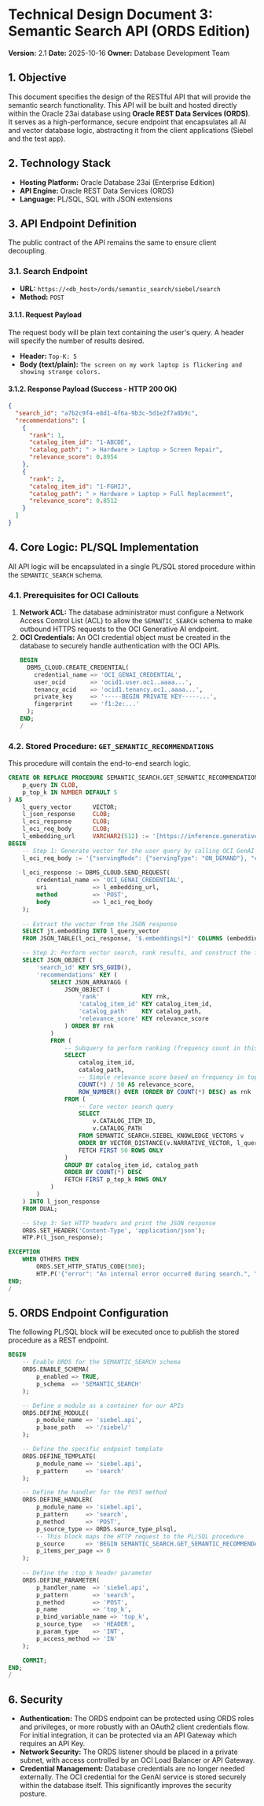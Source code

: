 # Technical Design Document 3: Semantic Search API (ORDS Edition)

**Version:** 2.1
**Date:** 2025-10-16
**Owner:** Database Development Team

## 1. Objective
This document specifies the design of the RESTful API that will provide the semantic search functionality. This API will be built and hosted directly within the Oracle 23ai database using **Oracle REST Data Services (ORDS)**. It serves as a high-performance, secure endpoint that encapsulates all AI and vector database logic, abstracting it from the client applications (Siebel and the test app).

## 2. Technology Stack
* **Hosting Platform:** Oracle Database 23ai (Enterprise Edition)
* **API Engine:** Oracle REST Data Services (ORDS)
* **Language:** PL/SQL, SQL with JSON extensions

## 3. API Endpoint Definition

The public contract of the API remains the same to ensure client decoupling.

### 3.1. Search Endpoint
* **URL:** `https://<db_host>/ords/semantic_search/siebel/search`
* **Method:** `POST`

#### 3.1.1. Request Payload
The request body will be plain text containing the user's query. A header will specify the number of results desired.
* **Header:** `Top-K: 5`
* **Body (text/plain):** `The screen on my work laptop is flickering and showing strange colors.`

#### 3.1.2. Response Payload (Success - HTTP 200 OK)
```json
{
  "search_id": "a7b2c9f4-e8d1-4f6a-9b3c-5d1e2f7a8b9c",
  "recommendations": [
    {
      "rank": 1,
      "catalog_item_id": "1-ABCDE",
      "catalog_path": " > Hardware > Laptop > Screen Repair",
      "relevance_score": 0.8954
    },
    {
      "rank": 2,
      "catalog_item_id": "1-FGHIJ",
      "catalog_path": " > Hardware > Laptop > Full Replacement",
      "relevance_score": 0.8512
    }
  ]
}
````

## 4\. Core Logic: PL/SQL Implementation

All API logic will be encapsulated in a single PL/SQL stored procedure within the `SEMANTIC_SEARCH` schema.

### 4.1. Prerequisites for OCI Callouts

1.  **Network ACL:** The database administrator must configure a Network Access Control List (ACL) to allow the `SEMANTIC_SEARCH` schema to make outbound HTTPS requests to the OCI Generative AI endpoint.
2.  **OCI Credentials:** An OCI credential object must be created in the database to securely handle authentication with the OCI APIs.
    ```sql
    BEGIN
      DBMS_CLOUD.CREATE_CREDENTIAL(
        credential_name => 'OCI_GENAI_CREDENTIAL',
        user_ocid       => 'ocid1.user.oc1..aaaa...',
        tenancy_ocid    => 'ocid1.tenancy.oc1..aaaa...',
        private_key     => '-----BEGIN PRIVATE KEY-----...',
        fingerprint     => 'f1:2e:...'
      );
    END;
    /
    ```

### 4.2. Stored Procedure: `GET_SEMANTIC_RECOMMENDATIONS`

This procedure will contain the end-to-end search logic.

```sql
CREATE OR REPLACE PROCEDURE SEMANTIC_SEARCH.GET_SEMANTIC_RECOMMENDATIONS (
    p_query IN CLOB,
    p_top_k IN NUMBER DEFAULT 5
) AS
    l_query_vector      VECTOR;
    l_json_response     CLOB;
    l_oci_response      CLOB;
    l_oci_req_body      CLOB;
    l_embedding_url     VARCHAR2(512) := '[https://inference.generativeai](https://inference.generativeai).<region>[.oci.oraclecloud.com/20231130/actions/embedText](https://.oci.oraclecloud.com/20231130/actions/embedText)';
BEGIN
    -- Step 1: Generate vector for the user query by calling OCI GenAI service
    l_oci_req_body := '{"servingMode": {"servingType": "ON_DEMAND"}, "compartmentId": "<your_compartment_ocid>", "inputs": [{"text": "' || p_query || '"}], "modelId": "cohere.embed-english-v3.0"}';
    
    l_oci_response := DBMS_CLOUD.SEND_REQUEST(
        credential_name => 'OCI_GENAI_CREDENTIAL',
        uri             => l_embedding_url,
        method          => 'POST',
        body            => l_oci_req_body
    );
    
    -- Extract the vector from the JSON response
    SELECT jt.embedding INTO l_query_vector
    FROM JSON_TABLE(l_oci_response, '$.embeddings[*]' COLUMNS (embedding VECTOR PATH '$[*]'));

    -- Step 2: Perform vector search, rank results, and construct the final JSON response
    SELECT JSON_OBJECT (
        'search_id' KEY SYS_GUID(),
        'recommendations' KEY (
            SELECT JSON_ARRAYAGG (
                JSON_OBJECT (
                    'rank'            KEY rnk,
                    'catalog_item_id' KEY catalog_item_id,
                    'catalog_path'    KEY catalog_path,
                    'relevance_score' KEY relevance_score
                ) ORDER BY rnk
            )
            FROM (
                -- Subquery to perform ranking (frequency count in this example)
                SELECT
                    catalog_item_id,
                    catalog_path,
                    -- Simple relevance score based on frequency in top results
                    COUNT(*) / 50 AS relevance_score, 
                    ROW_NUMBER() OVER (ORDER BY COUNT(*) DESC) as rnk
                FROM (
                    -- Core vector search query
                    SELECT
                        v.CATALOG_ITEM_ID,
                        v.CATALOG_PATH
                    FROM SEMANTIC_SEARCH.SIEBEL_KNOWLEDGE_VECTORS v
                    ORDER BY VECTOR_DISTANCE(v.NARRATIVE_VECTOR, l_query_vector, COSINE)
                    FETCH FIRST 50 ROWS ONLY
                )
                GROUP BY catalog_item_id, catalog_path
                ORDER BY COUNT(*) DESC
                FETCH FIRST p_top_k ROWS ONLY
            )
        )
    ) INTO l_json_response
    FROM DUAL;

    -- Step 3: Set HTTP headers and print the JSON response
    ORDS.SET_HEADER('Content-Type', 'application/json');
    HTP.P(l_json_response);

EXCEPTION
    WHEN OTHERS THEN
        ORDS.SET_HTTP_STATUS_CODE(500);
        HTP.P('{"error": "An internal error occurred during search.", "details": "' || SQLERRM || '"}');
END;
/
```

## 5\. ORDS Endpoint Configuration

The following PL/SQL block will be executed once to publish the stored procedure as a REST endpoint.

```sql
BEGIN
    -- Enable ORDS for the SEMANTIC_SEARCH schema
    ORDS.ENABLE_SCHEMA(
        p_enabled => TRUE,
        p_schema  => 'SEMANTIC_SEARCH'
    );

    -- Define a module as a container for our APIs
    ORDS.DEFINE_MODULE(
        p_module_name => 'siebel.api',
        p_base_path   => '/siebel/'
    );

    -- Define the specific endpoint template
    ORDS.DEFINE_TEMPLATE(
        p_module_name => 'siebel.api',
        p_pattern     => 'search'
    );

    -- Define the handler for the POST method
    ORDS.DEFINE_HANDLER(
        p_module_name => 'siebel.api',
        p_pattern     => 'search',
        p_method      => 'POST',
        p_source_type => ORDS.source_type_plsql,
        -- This block maps the HTTP request to the PL/SQL procedure
        p_source      => 'BEGIN SEMANTIC_SEARCH.GET_SEMANTIC_RECOMMENDATIONS(p_query => :body_text, p_top_k => :top_k); END;',
        p_items_per_page => 0
    );
    
    -- Define the :top_k header parameter
    ORDS.DEFINE_PARAMETER(
        p_handler_name  => 'siebel.api',
        p_pattern       => 'search',
        p_method        => 'POST',
        p_name          => 'top_k',
        p_bind_variable_name => 'top_k',
        p_source_type   => 'HEADER',
        p_param_type    => 'INT',
        p_access_method => 'IN'
    );

    COMMIT;
END;
/
```

## 6\. Security

  * **Authentication:** The ORDS endpoint can be protected using ORDS roles and privileges, or more robustly with an OAuth2 client credentials flow. For initial integration, it can be protected via an API Gateway which requires an API Key.
  * **Network Security:** The ORDS listener should be placed in a private subnet, with access controlled by an OCI Load Balancer or API Gateway.
  * **Credential Management:** Database credentials are no longer needed externally. The OCI credential for the GenAI service is stored securely within the database itself. This significantly improves the security posture.
